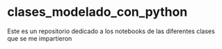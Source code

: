 # clases_modelado_con_python
Este es un repositorio dedicado a los notebooks de las diferentes clases que se me impartieron 
